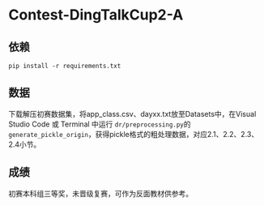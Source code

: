 # Contest-DingTalkCup2-A

## 依赖

```shell
pip install -r requirements.txt
```

## 数据

下载解压初赛数据集，将app_class.csv、dayxx.txt放至Datasets中，在Visual Studio Code 或 Terminal 中运行 `dr/preprocessing.py`的`generate_pickle_origin`，获得pickle格式的粗处理数据，对应2.1、2.2、2.3、2.4小节。

## 成绩

初赛本科组三等奖，未晋级复赛，可作为反面教材供参考。
